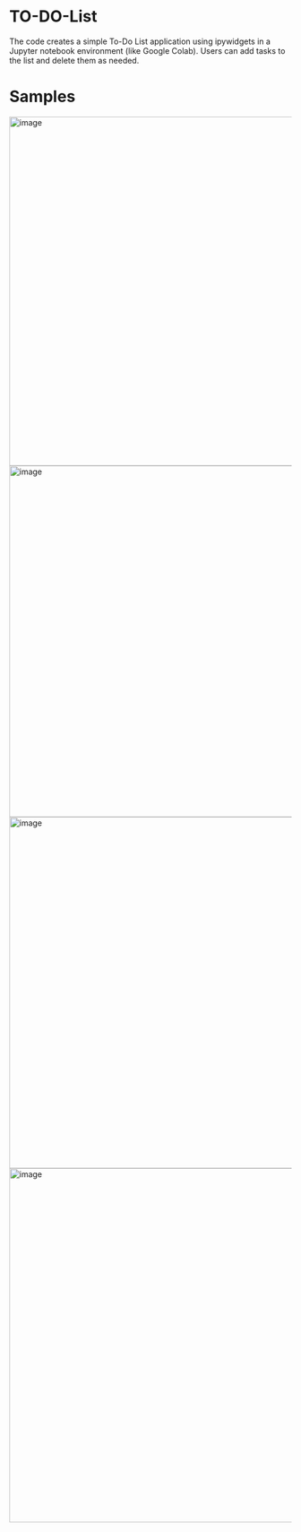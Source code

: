 # TO-DO-List
The code creates a simple To-Do List application using ipywidgets in a Jupyter notebook environment (like Google Colab). Users can add tasks to the list and delete them as needed.


# Samples
<img width="623" alt="image" src="https://github.com/user-attachments/assets/c0325b32-8bfd-4329-8104-9339e641a7ef" />

<img width="627" alt="image" src="https://github.com/user-attachments/assets/fc7307b6-66ec-4b4e-b0b9-15837b80cef7" />

<img width="627" alt="image" src="https://github.com/user-attachments/assets/fcd9e5f2-0ec7-41fa-95c9-20f0d63ad0ce" />

<img width="632" alt="image" src="https://github.com/user-attachments/assets/3eab4007-d9d2-44ba-b87b-9f09754f1439" />




